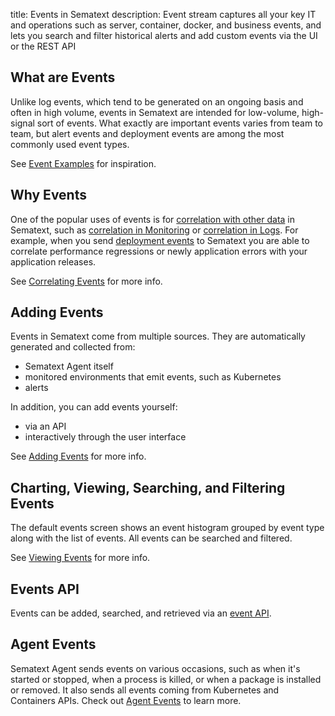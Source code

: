 title: Events in Sematext
description: Event stream captures all your key IT and operations such as server, container, docker, and business events, and lets you search and filter historical alerts and add custom events via the UI or the REST API

## What are Events

Unlike log events, which tend to be generated on an ongoing basis and often in high volume, events in Sematext are intended for low-volume, high-signal sort of events.  What exactly are important events varies from team to team, but alert events and deployment events are among the most commonly used event types.

See [Event Examples](event-examples.md) for inspiration.

## Why Events

One of the popular uses of events is for [correlation with other data](correlation.md) in Sematext, such as [correlation in Monitoring](../monitoring/correlation/) or [correlation in Logs](../logs/correlation/).  For example, when you send [deployment events](event-examples.md) to Sematext you are able to correlate performance regressions or newly application errors with your application releases.

See [Correlating Events](correlation.md) for more info.

## Adding Events

Events in Sematext come from multiple sources.  They are automatically generated and collected from:
- Sematext Agent itself
- monitored environments that emit events, such as Kubernetes
- alerts

In addition, you can add events yourself:
- via an API
- interactively through the user interface

See [Adding Events](adding.md) for more info.

## Charting, Viewing, Searching, and Filtering Events

The default events screen shows an event histogram grouped by event type along with the list of events.  All events can be searched and filtered.

See [Viewing Events](timeline.md) for more info.

## Events API

Events can be added, searched, and retrieved via an [event API](event-api.md).

## Agent Events

Sematext Agent sends events on various occasions, such as when it's started or stopped, when a process is killed, or when a package is installed or removed. It also sends all events coming from Kubernetes and Containers APIs. Check out [Agent Events](https://sematext.com/docs/agents/sematext-agent/events/) to learn more.
